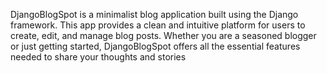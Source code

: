 DjangoBlogSpot is a minimalist blog application built using the Django framework. This app provides a clean and intuitive platform for users to create, edit, and manage blog posts. Whether you are a seasoned blogger or just getting started, DjangoBlogSpot offers all the essential features needed to share your thoughts and stories 
